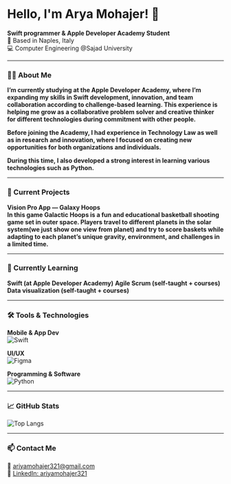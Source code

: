 # Hello, I'm Arya Mohajer! 👋



**Swift programmer & Apple Developer Academy Student**  
📍 Based in Naples, Italy  
💻 Computer Engineering @Sajad University

---

### 👩‍💻 About Me
**I’m currently studying at the Apple Developer Academy, where I’m expanding my skills in Swift development, innovation, and team collaboration according to challenge-based learning. This experience is helping me grow as a collaborative problem solver and creative thinker for different technologies during commitment with other people.**

**Before joining the Academy, I had experience in Technology Law as well as in research and innovation, where I focused on creating new opportunities for both organizations and individuals.**

**During this time, I also developed a strong interest in learning various technologies such as Python.**

---

### 🚀 Current Projects
**Vision Pro App — Galaxy Hoops**  
**In this game Galactic Hoops is a fun and educational basketball shooting game set in outer space. Players travel to different planets in the solar system(we just show one view from planet) and try to score baskets while adapting to each planet’s unique gravity, environment, and challenges in a limited time.**

---


### 🌱 Currently Learning
**Swift (at Apple Developer Academy)**
**Agile Scrum (self-taught + courses)**
**Data visualization (self-taught + courses)**

---


### 🛠 Tools & Technologies
**Mobile & App Dev**  
![Swift](https://img.shields.io/badge/-Swift-orange?logo=swift&logoColor=white)

**UI/UX**  
![Figma](https://img.shields.io/badge/-Figma-blue?logo=figma)

**Programming & Software**  
![Python](https://img.shields.io/badge/-Python-3776AB?logo=python&logoColor=white)

---

### 📈 GitHub Stats
![Top Langs](https://github-readme-stats.vercel.app/api/top-langs/?username=kimiakarbin&layout=compact)

---

### 📫 Contact Me
📧 [ariyamohajer321@gmail.com](ariyamohajer321@gmail.com)  
💼 [LinkedIn: ariyamohajer321](https://www.linkedin.com/in/aryamohajer)  
